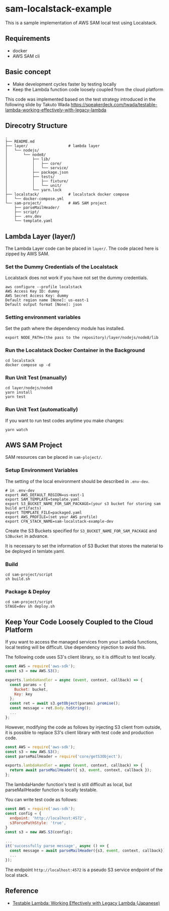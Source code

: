 # sam-localstack-example

This is a sample implementation of AWS SAM local test using Localstack.

## Requirements

- docker
- AWS SAM cli

## Basic concept

- Make development cycles faster by testing locally
- Keep the Lambda function code loosely coupled from the cloud platform

This code was implemented based on the test strategy introduced in the following slide by Takuto Wada
https://speakerdeck.com/twada/testable-lambda-working-effectively-with-legacy-lambda

## Direcotry Structure

```
.
├── README.md
├── layer/                  # lambda layer
│   └── nodejs/
│       └── node8/
│           ├── lib/
│           │   ├── core/
│           │   └── service/
│           ├── package.json
│           ├── tests/
│           │   ├── fixture/
│           │   └── unit/
│           └── yarn.lock
├── localstack/             # localstack docker compose
│   └── docker-compose.yml
└── sam-project/            # AWS SAM project
    ├── parseMailHeader/
    ├── script/
    ├── .env.dev
    └── template.yaml
```

## Lambda Layer (layer/)

The Lambda Layer code can be placed in `layer/`.
The code placed here is zipped by AWS SAM.

### Set the Dummy Credentials of the Localstack

Localstack does not work if you have not set the dummy credentials.

```
aws configure --profile localstack
AWS Access Key ID: dummy
AWS Secret Access Key: dummy
Default region name [None]: us-east-1
Default output format [None]: json
```

### Setting environment variables

Set the path where the dependency module has installed.

```
export NODE_PATH=(the pass to the repository)/layer/nodejs/node8/lib
```

### Run the Localstack Docker Container in the Background

```
cd localstack
docker compose up -d
```

### Run Unit Test (manually)

```
cd layer/nodejs/node8
yarn install
yarn test
```

### Run Unit Text (automatically)

If you want to run test codes anytime you make changes:

```
yarn watch
```

## AWS SAM Project

SAM resources can be placed in `sam-ploject/`.

### Setup Environment Variables

The setting of the local environment should be described in `.env-dev`.

```
# in .env-dev
export AWS_DEFAULT_REGION=us-east-1
export SAM_TEMPLATE=template.yaml
export S3_BUCKET_NAME_FOR_SAM_PACKAGE=(your s3 bucket for storing sam build artifacts)
export TEMPLATE_FILE=packaged.yaml
export AWS_PROFILE=(set your AWS profile)
export CFN_STACK_NAME=sam-localstack-example-dev
```

Create the S3 Buckets specified for `S3_BUCKET_NAME_FOR_SAM_PACKAGE` and `S3Bucket` in advance.

It is necessary to set the information of S3 Bucket that stores the material to be deployed in temlate.yaml.

### Build

```
cd sam-project/script
sh build.sh
```

### Package & Deploy

```
cd sam-project/script
STAGE=dev sh deploy.sh
```

## Keep Your Code Loosely Coupled to the Cloud Platform

If you want to access the managed services from your Lambda functions, local testing will be difficult.
Use dependency injection to avoid this.

The following code uses S3's client library, so it is difficult to test locally.

```js
const AWS = require('aws-sdk');
const s3 = new AWS.S3();

exports.lambdaHandler = async (event, context, callback) => {
  const params = {
    Bucket: bucket,
    Key: key
  };
  const ret = await s3.getObject(params).promise();
  const message = ret.Body.toString();
  ...
};
```

However, modifying the code as follows by injecting S3 client from outside, it is possible to replace S3's client library with test code and production code.

```js
const AWS = require('aws-sdk');
const s3 = new AWS.S3();
const parseMailHeader = require('core/getS3Object');

exports.lambdaHandler = async (event, context, callback) => {
  return await parseMailHeader({ s3, event, context, callback });
};
```


The lambdaHander function's test is still difficult as local, but parseMailHeader function is locally testable.

You can write test code as follows:

```js
const AWS = require('aws-sdk');
const config = {
  endpoint: 'http://localhost:4572',
  s3ForcePathStyle: 'true',
}
const s3 = new AWS.S3(config);

...
it('successfully parse message', async () => {
  const message = await parseMailHeader({s3, event, context, callback});
  ...
});
```

The endpoint `http://localhost:4572` is a pseudo S3 service endpoint of the local stack.

## Reference

- [Testable Lambda: Working Effectively with Legacy Lambda (Japanese)](https://speakerdeck.com/twada/testable-lambda-working-effectively-with-legacy-lambda)
